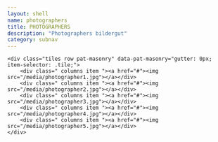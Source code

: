 ```yaml
---
layout: shell
name: photographers
title: PHOTOGRAPHERS
description: "Photographers bildergut"
category: subnav
---
```


<div class="container" id="body-core">

	<div class="tiles row pat-masonry" data-pat-masonry="gutter: 0px; item-selector: .tile;">
	    <div class=" columns item "><a href="#"><img src="/media/photographer1.jpg"></a></div>
	    <div class=" columns item "><a href="#"><img src="/media/photographer2.jpg"></a></div>
	    <div class=" columns item "><a href="#"><img src="/media/photographer3.jpg"></a></div>
	    <div class=" columns item "><a href="#"><img src="/media/photographer4.jpg"></a></div>
	    <div class=" columns item "><a href="#"><img src="/media/photographer5.jpg"></a></div>        
	</div>

</div>

